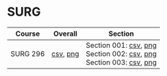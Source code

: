 # SURG

| Course | Overall | Section |
| ------ | ------- | ------- |
| SURG 296 | [csv](https://github.com/UCSD-Historical-Enrollment-Data/2025Winter/blob/main/overall/SURG%20296.csv), [png](https://raw.githubusercontent.com/UCSD-Historical-Enrollment-Data/2025Winter/main/plot_overall/SURG%20296.png) | Section 001: [csv](https://github.com/UCSD-Historical-Enrollment-Data/2025Winter/blob/main/section/SURG%20296_001.csv), [png](https://raw.githubusercontent.com/UCSD-Historical-Enrollment-Data/2025Winter/main/plot_section/SURG%20296_001.png)<br>Section 002: [csv](https://github.com/UCSD-Historical-Enrollment-Data/2025Winter/blob/main/section/SURG%20296_002.csv), [png](https://raw.githubusercontent.com/UCSD-Historical-Enrollment-Data/2025Winter/main/plot_section/SURG%20296_002.png)<br>Section 003: [csv](https://github.com/UCSD-Historical-Enrollment-Data/2025Winter/blob/main/section/SURG%20296_003.csv), [png](https://raw.githubusercontent.com/UCSD-Historical-Enrollment-Data/2025Winter/main/plot_section/SURG%20296_003.png) |

